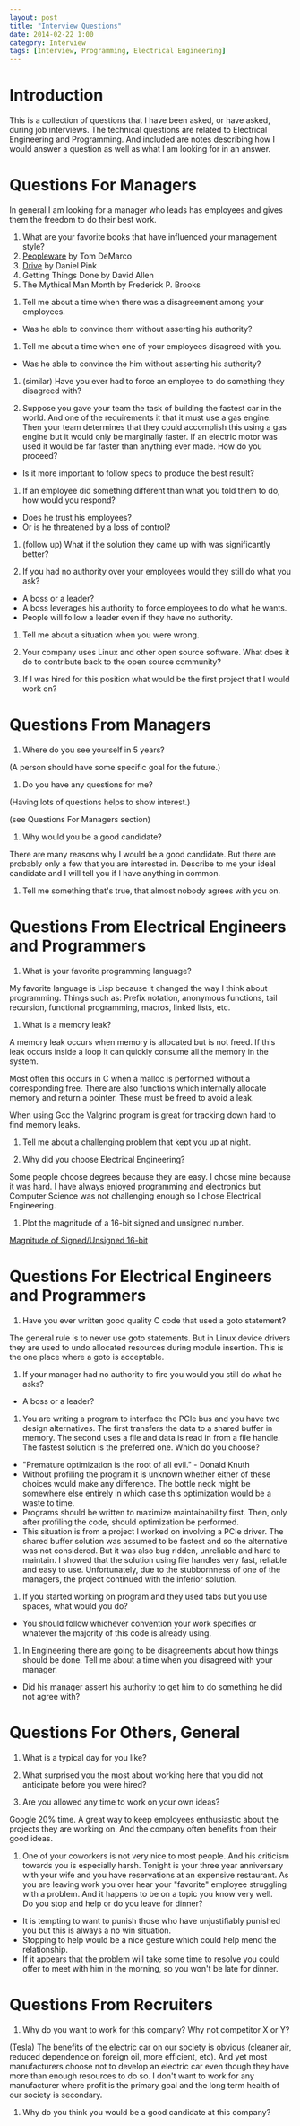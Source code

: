 ```yaml
---
layout: post
title: "Interview Questions"
date: 2014-02-22 1:00
category: Interview
tags: [Interview, Programming, Electrical Engineering]
---
```


# Introduction

This is a collection of questions that I have been asked, or have asked,
during job interviews.
The technical questions are related to Electrical Engineering and Programming.
And included are notes describing how I would answer a question as
well as what I am looking for in an answer.

# Questions For Managers

In general I am looking for a manager who leads has employees and gives
them the freedom to do their best work.

1. What are your favorite books that have influenced your management style?
  1. [Peopleware][pw] by Tom DeMarco
  1. [Drive][drv] by Daniel Pink
  1. Getting Things Done by David Allen
  1. The Mythical Man Month by Frederick P. Brooks

  [pw]: http://books.google.com/books?id=TVQUAAAAQBAJ
  [drv]: http://books.google.com/books?id=A-agLi2ldB4C

1. Tell me about a time when there was a disagreement among your employees.
  - Was he able to convince them without asserting his authority?

1. Tell me about a time when one of your employees disagreed with you.
  - Was he able to convince the him without asserting his authority?

1. (similar) Have you ever had to force an employee to do something
they disagreed with?

1. Suppose you gave your team the task of building the fastest car in
   the world.  And one of the requirements it that it must use a gas
   engine.  Then your team determines that they could accomplish this
   using a gas engine but it would only be marginally faster.  If an
   electric motor was used it would be far faster than anything ever made.
   How do you proceed?
  - Is it more important to follow specs to produce the best result?

1. If an employee did something different than what you told them to do,
how would you respond?
  - Does he trust his employees?
  - Or is he threatened by a loss of control?

1. (follow up) What if the solution they came up with was significantly better?

1. If you had no authority over your employees would they still do what
you ask?
  - A boss or a leader?
  - A boss leverages his authority to force employees to do what he wants.
  - People will follow a leader even if they have no authority.

1. Tell me about a situation when you were wrong.

1. Your company uses Linux and other open source software.
What does it do to contribute back to the open source community?

1. If I was hired for this position what would be the first project that
I would work on?

# Questions From Managers

1. Where do you see yourself in 5 years?

  (A person should have some specific goal for the future.)

1. Do you have any questions for me?

  (Having lots of questions helps to show interest.)

  (see Questions For Managers section)

1. Why would you be a good candidate?

  There are many reasons why I would be a good candidate.
  But there are probably only a few that you are interested in.
  Describe to me your ideal candidate and I will tell you if I have
  anything in common.

1. Tell me something that's true, that almost nobody agrees with you on.

# Questions From Electrical Engineers and Programmers

1. What is your favorite programming language?

  My favorite language is Lisp because it changed the way I think
  about programming.
  Things such as: Prefix notation, anonymous functions, tail recursion,
  functional programming, macros, linked lists, etc.

1. What is a memory leak?

  A memory leak occurs when memory is allocated but is not freed.
  If this leak occurs inside a loop it can quickly consume all the
  memory in the system.

  Most often this occurs in C when a malloc is performed without a
  corresponding free.  There are also functions which internally
  allocate memory and return a pointer.  These must be freed to avoid
  a leak.

  When using Gcc the Valgrind program is great for tracking down
  hard to find memory leaks.

1. Tell me about a challenging problem that kept you up at night.

1. Why did you choose Electrical Engineering?

  Some people choose degrees because they are easy.
  I chose mine because it was hard.
  I have always enjoyed programming and electronics but Computer Science
  was not challenging enough so I chose Electrical Engineering.

1. Plot the magnitude of a 16-bit signed and unsigned number.

[Magnitude of Signed/Unsigned 16-bit](/programming/2014/01/17/sign_magnitude.html)

# Questions For Electrical Engineers and Programmers

1. Have you ever written good quality C code that used a goto statement?

  The general rule is to never use goto statements.
  But in Linux device drivers they are used to undo allocated resources
  during module insertion.
  This is the one place where a goto is acceptable.

1. If your manager had no authority to fire you would you still do what he
asks?
  - A boss or a leader?

1. You are writing a program to interface the PCIe bus and you have two
design alternatives.  The first transfers the data to a shared
buffer in memory.  The second uses a file and data is read in from a
file handle.  The fastest solution is the preferred one.  Which do you choose?
  - "Premature optimization is the root of all evil." - Donald Knuth
  - Without profiling the program it is unknown whether either of these
  choices would make any difference.  The bottle neck might be somewhere
  else entirely in which case this optimization would be a waste to time.
  - Programs should be written to maximize maintainability first.
  Then, only after profiling the code, should optimization be performed.
  - This situation is from a project I worked on involving a PCIe driver.
  The shared buffer solution was assumed to be fastest and so the alternative
  was not considered.  But it was also bug ridden,
  unreliable and hard to maintain.  I showed that the solution using
  file handles very fast, reliable and easy to use.
  Unfortunately, due to the stubbornness of one of the managers, the project
  continued with the inferior solution.

1. If you started working on program and they used tabs but you use spaces,
what would you do?
  - You should follow whichever convention your work specifies or whatever
  the majority of this code is already using.
  
1. In Engineering there are going to be disagreements about how things
should be done.  Tell me about a time when you disagreed with your
manager.
  - Did his manager assert his authority to get him to do something he
  did not agree with?

# Questions For Others, General

1. What is a typical day for you like?

1. What surprised you the most about working here that you did
not anticipate before you were hired?

1. Are you allowed any time to work on your own ideas?

  Google 20% time.  A great way to keep employees enthusiastic
  about the projects they are working on.  And the company often
  benefits from their good ideas.

1. One of your coworkers is not very nice to most people.
And his criticism towards you is especially harsh.
Tonight is your three year anniversary with your wife and you have
reservations at an expensive restaurant.
As you are leaving work you over hear your "favorite" employee struggling
with a problem.  And it happens to be on a topic you know very well.<br>
Do you stop and help or do you leave for dinner?
  - It is tempting to want to punish those who have unjustifiably punished you
  but this is always a no win situation.
  - Stopping to help would be a nice gesture which could help mend the
  relationship.
  - If it appears that the problem will take some time to resolve you could
  offer to meet with him in the morning, so you won't be late for dinner.

# Questions From Recruiters

1. Why do you want to work for this company?  Why not competitor X or Y?

  (Tesla)
  The benefits of the electric car on our society is obvious
  (cleaner air, reduced dependence on foreign oil,  more efficient, etc).
  And yet most manufacturers choose not to develop an electric car even though
  they have more than enough resources to do so.
  I don't want to work for any manufacturer where profit is the primary
  goal and the long term health of our society is secondary.

1. Why do you think you would be a good candidate at this company?

